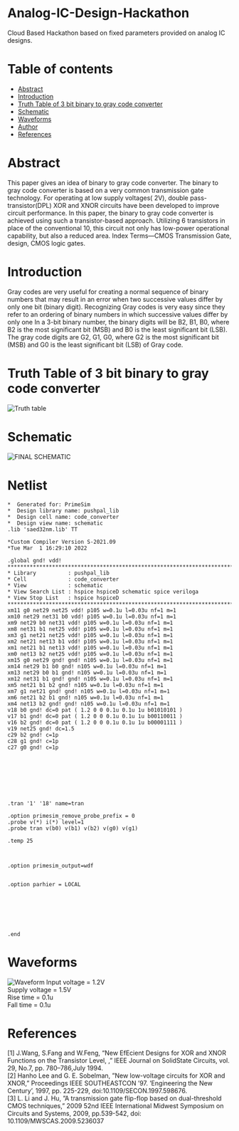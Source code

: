 # Analog-IC-Design-Hackathon
Cloud Based Hackathon based on fixed parameters provided on analog IC designs.
# Table of contents
- [Abstract](https://github.com/PushpalDas/blob/main.Abstract)
- [Introduction](https://github.com/PushpalDas/blob/main/README.md#introdution)
- [Truth Table of 3 bit binary to gray code converter](https://github.com/PushpalDas/blob/main/README.md#Truth-Table-of-3-bit-binary-to-gray-code-converter) 
- [Schematic](https://github.com/PushpalDas/blob/main/README.md#Reference-Circuit)
- [Waveforms](https://github.com/PushpalDas/blob/main/README.md#Waveforms)
- [Author](https://github.com/PushpalDas/blob/main/README.md#Author)
- [References](https://github.com/PushpalDas/blob/main/README.md#References)
# Abstract 
This paper gives an idea of binary to gray code
converter. The binary to gray code converter is based on a
very common transmission gate technology. For operating at
low supply voltages( 2V), double pass-transistor(DPL) XOR
and XNOR circuits have been developed to improve circuit
performance. In this paper, the binary to gray code converter
is achieved using such a transistor-based approach. Utilizing 6
transistors in place of the conventional 10, this circuit not only
has low-power operational capability, but also a reduced area.
Index Terms—CMOS Transmission Gate, design, CMOS logic
gates.

# Introduction 
Gray codes are very useful for creating a normal sequence
of binary numbers that may result in an error when two successive values differ by only one bit (binary digit). Recognizing
Gray codes is very easy since they refer to an ordering of
binary numbers in which successive values differ by only one
In a 3-bit binary number, the binary digits will be B2, B1,
B0, where B2 is the most significant bit (MSB) and B0 is the
least significant bit (LSB). The gray code digits are G2, G1,
G0, where G2 is the most significant bit (MSB) and G0 is the
least significant bit (LSB) of Gray code.

# Truth Table of 3 bit binary to gray code converter
![Truth table](https://user-images.githubusercontent.com/90308885/155962120-6d318271-cd8b-4a9b-a2fd-6daba497a411.png)

# Schematic
![FINAL SCHEMATIC](https://user-images.githubusercontent.com/90308885/156212115-2cfb9102-de99-4986-aa13-491ebf7bfeaf.jpeg)

# Netlist
``` 
*  Generated for: PrimeSim
*  Design library name: pushpal_lib
*  Design cell name: code_converter
*  Design view name: schematic
.lib 'saed32nm.lib' TT

*Custom Compiler Version S-2021.09
*Tue Mar  1 16:29:10 2022

.global gnd! vdd!
********************************************************************************
* Library          : pushpal_lib
* Cell             : code_converter
* View             : schematic
* View Search List : hspice hspiceD schematic spice veriloga
* View Stop List   : hspice hspiceD
********************************************************************************
xm11 g0 net29 net25 vdd! p105 w=0.1u l=0.03u nf=1 m=1
xm10 net29 net31 b0 vdd! p105 w=0.1u l=0.03u nf=1 m=1
xm9 net29 b0 net31 vdd! p105 w=0.1u l=0.03u nf=1 m=1
xm8 net31 b1 net25 vdd! p105 w=0.1u l=0.03u nf=1 m=1
xm3 g1 net21 net25 vdd! p105 w=0.1u l=0.03u nf=1 m=1
xm2 net21 net13 b1 vdd! p105 w=0.1u l=0.03u nf=1 m=1
xm1 net21 b1 net13 vdd! p105 w=0.1u l=0.03u nf=1 m=1
xm0 net13 b2 net25 vdd! p105 w=0.1u l=0.03u nf=1 m=1
xm15 g0 net29 gnd! gnd! n105 w=0.1u l=0.03u nf=1 m=1
xm14 net29 b1 b0 gnd! n105 w=0.1u l=0.03u nf=1 m=1
xm13 net29 b0 b1 gnd! n105 w=0.1u l=0.03u nf=1 m=1
xm12 net31 b1 gnd! gnd! n105 w=0.1u l=0.03u nf=1 m=1
xm5 net21 b1 b2 gnd! n105 w=0.1u l=0.03u nf=1 m=1
xm7 g1 net21 gnd! gnd! n105 w=0.1u l=0.03u nf=1 m=1
xm6 net21 b2 b1 gnd! n105 w=0.1u l=0.03u nf=1 m=1
xm4 net13 b2 gnd! gnd! n105 w=0.1u l=0.03u nf=1 m=1
v18 b0 gnd! dc=0 pat ( 1.2 0 0 0.1u 0.1u 1u b01010101 )
v17 b1 gnd! dc=0 pat ( 1.2 0 0 0.1u 0.1u 1u b00110011 )
v16 b2 gnd! dc=0 pat ( 1.2 0 0 0.1u 0.1u 1u b00001111 )
v19 net25 gnd! dc=1.5
c29 b2 gnd! c=1p
c28 g1 gnd! c=1p
c27 g0 gnd! c=1p








.tran '1' '18' name=tran

.option primesim_remove_probe_prefix = 0
.probe v(*) i(*) level=1
.probe tran v(b0) v(b1) v(b2) v(g0) v(g1)

.temp 25



.option primesim_output=wdf


.option parhier = LOCAL







.end
```

# Waveforms
![Waveform](https://user-images.githubusercontent.com/90308885/156213745-46591852-3092-4fca-852d-34e30911232c.jpeg)
Input voltage = 1.2V <br />
Supply voltage = 1.5V <br />
Rise time = 0.1u <br />
Fall time = 0.1u <br />

# References
[1] J.Wang, S.Fang and W.Feng, “New EfEcient Designs for XOR and XNOR Functions on the Transistor Level, ,” IEEE Journal on SolidState Circuits, vol. 29, No.7, pp. 780–786,July 1994. <br />
[2] Hanho Lee and G. E. Sobelman, ”New low-voltage circuits for XOR and XNOR,” Proceedings IEEE SOUTHEASTCON ’97. ’Engineering the New Century’, 1997, pp. 225-229, doi:10.1109/SECON.1997.598676. <br />
[3] L. Li and J. Hu, ”A transmission gate flip-flop based on dual-threshold CMOS techniques,” 2009 52nd IEEE International Midwest Symposium on Circuits and Systems, 2009, pp.539-542, doi: 10.1109/MWSCAS.2009.5236037
